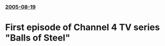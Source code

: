 ### [2005-08-19](/news/2005/08/19/index.md)

#  First episode of Channel 4 TV series "Balls of Steel"



